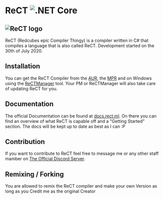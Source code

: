 # ReCT ![.NET Core](https://github.com/RedCubeDev-ByteSpace/ReCT/workflows/.NET%20Core/badge.svg)
![ReCT logo](https://bytespace.network/res/img/rectghbanner.png)
---
ReCT (Redcubes epic Compiler Thingy) is a compiler written in C# that compiles a language that is also called ReCT. Development started on the 30th of July 2020.


## Installation
You can get the ReCT Compiler from the [AUR](https://aur.archlinux.org/packages/rctc/), the [MPR](https://mpr.hunterwittenborn.com/packages/rctc/) and on Windows using the [ReCTManager](http://rect.ml/) tool.
Your PM or ReCTManager will also take care of updating ReCT for you.


## Documentation
The official Documentation can be found at [docs.rect.ml](http://docs.rect.ml/). On there you can find an overview of what ReCT is capable off and a "Getting Started" section.
The docs will be kept up to date as best as I can :P


## Contribution
If you want to contribute to ReCT feel free to message me or any other staff mamber on [The Official Discord Server](https://discord.gg/cKnhp3Rqp8).


## Remixing / Forking
You are allowed to remix the ReCT compiler and make your own Version as long as you Credit me as the original Creator

